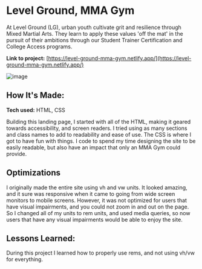 # Level Ground, MMA Gym
At Level Ground (LG), urban youth cultivate grit and resilience through Mixed Martial Arts. They learn to apply these values 'off the mat' in the pursuit of their ambitions through our Student Trainer Certification and College Access programs.

**Link to project:** [https://level-ground-mma-gym.netlify.app/](https://level-ground-mma-gym.netlify.app/)

![image](https://i.imgur.com/mzNdzYt.png)

## How It's Made:

**Tech used:** HTML, CSS

Building this landing page, I started with all of the HTML, making it geared towards accessibility, and screen readers. I tried using as many sections and class names to add to readability and ease of use. The CSS is where I got to have fun with things. I code to spend my time designing the site to be easily readable, but also have an impact that only an MMA Gym could provide. 

## Optimizations
I originally made the entire site using vh and vw units. It looked amazing, and it sure was responsive when it came to going from wide screen monitors to mobile screens. However, it was not optimized for users that have visual impairments, and you could not zoom in and out on the page. So I changed all of my units to rem units, and used media queries, so now users that have any visual impairments would be able to enjoy the site. 

## Lessons Learned:

During this project I learned how to properly use rems, and not using vh/vw for everything.
